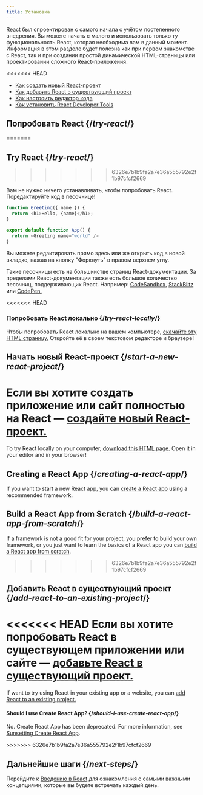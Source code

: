 ```yaml
---
title: Установка
---
```


<Intro>

React был спроектирован с самого начала с учётом постепенного внедрения. Вы можете начать с малого и использовать только ту функциональность React, которая необходима вам в данный момент. Информация в этом разделе будет полезна как при первом знакомстве с React, так и при создании простой динамической HTML-страницы или проектировании сложного React-приложения.

</Intro>

<<<<<<< HEAD
<YouWillLearn isChapter={true}>

* [Как создать новый React-проект](/learn/start-a-new-react-project)
* [Как добавить React в существующий проект](/learn/add-react-to-an-existing-project)
* [Как настроить редактор кода](/learn/editor-setup)
* [Как установить React Developer Tools](/learn/react-developer-tools)

</YouWillLearn>

## Попробовать React {/*try-react*/}
=======
## Try React {/*try-react*/}
>>>>>>> 6326e7b1b9fa2a7e36a555792e2f1b97cfcf2669

Вам не нужно ничего устанавливать, чтобы попробовать React. Поредактируйте код в песочнице!

<Sandpack>

```js
function Greeting({ name }) {
  return <h1>Hello, {name}</h1>;
}

export default function App() {
  return <Greeting name="world" />
}
```

</Sandpack>

Вы можете редактировать прямо здесь или же открыть код в новой вкладке, нажав на кнопку "Форкнуть" в правом верхнем углу.

Такие песочницы есть на большинстве страниц React-документации. За пределами React-документации также есть большое количество песочниц, поддерживающих React. Например: [CodeSandbox](https://codesandbox.io/s/new), [StackBlitz](https://stackblitz.com/fork/react) или [CodePen.](https://codepen.io/pen?template=QWYVwWN)

<<<<<<< HEAD
### Попробовать React локально {/*try-react-locally*/}

Чтобы попробовать React локально на вашем компьютере, [скачайте эту HTML страницу.](https://gist.githubusercontent.com/gaearon/0275b1e1518599bbeafcde4722e79ed1/raw/db72dcbf3384ee1708c4a07d3be79860db04bff0/example.html) Откройте её в своем текстовом редакторе и браузере!

## Начать новый React-проект {/*start-a-new-react-project*/}

Если вы хотите создать приложение или сайт полностью на React — [создайте новый React-проект.](/learn/start-a-new-react-project)
=======
To try React locally on your computer, [download this HTML page.](https://gist.githubusercontent.com/gaearon/0275b1e1518599bbeafcde4722e79ed1/raw/db72dcbf3384ee1708c4a07d3be79860db04bff0/example.html) Open it in your editor and in your browser!

## Creating a React App {/*creating-a-react-app*/}

If you want to start a new React app, you can [create a React app](/learn/creating-a-react-app) using a recommended framework.

## Build a React App from Scratch {/*build-a-react-app-from-scratch*/}

If a framework is not a good fit for your project, you prefer to build your own framework, or you just want to learn the basics of a React app you can [build a React app from scratch](/learn/build-a-react-app-from-scratch).
>>>>>>> 6326e7b1b9fa2a7e36a555792e2f1b97cfcf2669

## Добавить React в существующий проект {/*add-react-to-an-existing-project*/}

<<<<<<< HEAD
Если вы хотите попробовать React в существующем приложении или сайте — [добавьте React в существующий проект.](/learn/add-react-to-an-existing-project)
=======
If want to try using React in your existing app or a website, you can [add React to an existing project.](/learn/add-react-to-an-existing-project)


<Note>

#### Should I use Create React App? {/*should-i-use-create-react-app*/}

No. Create React App has been deprecated. For more information, see [Sunsetting Create React App](/blog/2025/02/14/sunsetting-create-react-app).

</Note>
>>>>>>> 6326e7b1b9fa2a7e36a555792e2f1b97cfcf2669

## Дальнейшие шаги {/*next-steps*/}

Перейдите к [Введению в React](/learn) для ознакомления с самыми важными концепциями, которые вы будете встречать каждый день.

